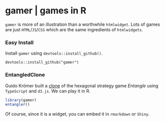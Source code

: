# gamer | games in R
`gamer` is more of an illustration than a worthwhile `htmlwidget`.  Lots of games
are just `HTML`/`JS`/`CSS` which are the same ingredients of `htmlwidgets`.

### Easy Install
Install `gamer` using `devtools::install_github()`.

```
devtools::install_github("gamer")
```
 
### EntangledClone
Guido Krömer built a [clone](http://cacodaemon.de/index.php?id=67) of the hexagonal strategy game *Entangle* using `TypeScript` and `d3.js`.  We can play it in R.

```r
library(gamer)
entangler()
```

Of course, since it is a widget, you can embed it in `rmarkdown` or `Shiny`.

